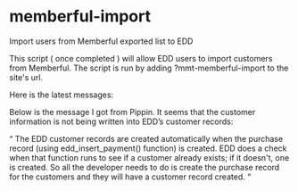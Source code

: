 # memberful-import
Import users from Memberful exported list to EDD


This script ( once completed ) will allow EDD users to import customers from Memberful.
The script is run by adding ?mmt-memberful-import to the site's url.


Here is the latest messages:

Below is the message I got from Pippin.  It seems that the customer information is not being written into EDD’s customer records:

“ The EDD customer records are created automatically when the purchase record (using edd_insert_payment() function) is created. EDD does a check when that function runs to see if a customer already exists; if it doesn't, one is created.
So all the developer needs to do is create the purchase record for the customers and they will have a customer record created. “
